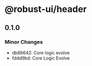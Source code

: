 # @robust-ui/header

## 0.1.0

### Minor Changes

- db86642: Core logic evolve
- fddd9bd: Core Logic Evolve
